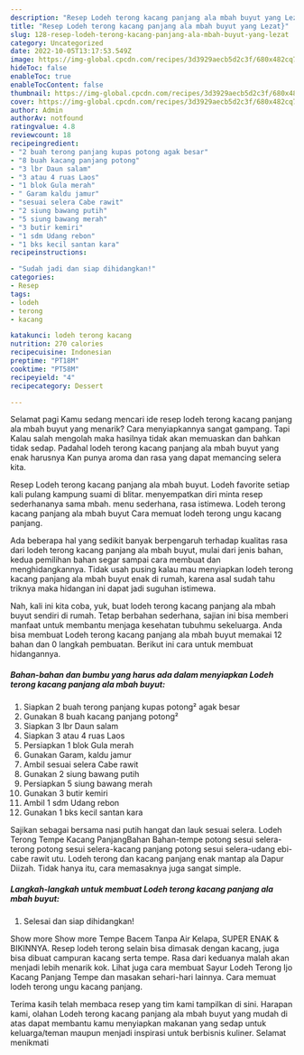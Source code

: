 ```yaml
---
description: "Resep Lodeh terong kacang panjang ala mbah buyut yang Lezat}"
title: "Resep Lodeh terong kacang panjang ala mbah buyut yang Lezat}"
slug: 128-resep-lodeh-terong-kacang-panjang-ala-mbah-buyut-yang-lezat
category: Uncategorized
date: 2022-10-05T13:17:53.549Z
image: https://img-global.cpcdn.com/recipes/3d3929aecb5d2c3f/680x482cq70/lodeh-terong-kacang-panjang-ala-mbah-buyut-foto-resep-utama.jpg
hideToc: false
enableToc: true
enableTocContent: false
thumbnail: https://img-global.cpcdn.com/recipes/3d3929aecb5d2c3f/680x482cq70/lodeh-terong-kacang-panjang-ala-mbah-buyut-foto-resep-utama.jpg
cover: https://img-global.cpcdn.com/recipes/3d3929aecb5d2c3f/680x482cq70/lodeh-terong-kacang-panjang-ala-mbah-buyut-foto-resep-utama.jpg
author: Admin
authorAv: notfound
ratingvalue: 4.8
reviewcount: 18
recipeingredient:
- "2 buah terong panjang kupas potong agak besar"
- "8 buah kacang panjang potong"
- "3 lbr Daun salam"
- "3 atau 4 ruas Laos"
- "1 blok Gula merah"
- " Garam kaldu jamur"
- "sesuai selera Cabe rawit"
- "2 siung bawang putih"
- "5 siung bawang merah"
- "3 butir kemiri"
- "1 sdm Udang rebon"
- "1 bks kecil santan kara"
recipeinstructions:

- "Sudah jadi dan siap dihidangkan!"
categories:
- Resep
tags:
- lodeh
- terong
- kacang

katakunci: lodeh terong kacang 
nutrition: 270 calories
recipecuisine: Indonesian
preptime: "PT18M"
cooktime: "PT58M"
recipeyield: "4"
recipecategory: Dessert

---
```



Selamat pagi Kamu sedang mencari ide resep lodeh terong kacang panjang ala mbah buyut yang menarik? Cara menyiapkannya sangat gampang. Tapi Kalau salah mengolah maka hasilnya tidak akan memuaskan dan bahkan tidak sedap. Padahal lodeh terong kacang panjang ala mbah buyut yang enak harusnya Kan punya aroma dan rasa yang dapat memancing selera kita.


Resep Lodeh terong kacang panjang ala mbah buyut. Lodeh favorite setiap kali pulang kampung suami di blitar. menyempatkan diri minta resep sederhananya sama mbah. menu sederhana, rasa istimewa. Lodeh terong kacang panjang ala mbah buyut Cara memuat lodeh terong ungu kacang panjang.

Ada beberapa hal yang sedikit banyak berpengaruh terhadap kualitas rasa dari lodeh terong kacang panjang ala mbah buyut, mulai dari jenis bahan, kedua pemilihan bahan segar sampai cara membuat dan menghidangkannya. Tidak usah pusing kalau mau menyiapkan lodeh terong kacang panjang ala mbah buyut enak di rumah, karena asal sudah tahu triknya maka hidangan ini dapat jadi suguhan istimewa.


Nah, kali ini kita coba, yuk, buat lodeh terong kacang panjang ala mbah buyut sendiri di rumah. Tetap berbahan sederhana, sajian ini bisa memberi manfaat untuk membantu menjaga kesehatan tubuhmu sekeluarga. Anda bisa membuat Lodeh terong kacang panjang ala mbah buyut memakai 12 bahan dan 0 langkah pembuatan. Berikut ini cara untuk membuat hidangannya.

<!--inarticleads1-->

##### Bahan-bahan dan bumbu yang harus ada dalam menyiapkan Lodeh terong kacang panjang ala mbah buyut:

1. Siapkan 2 buah terong panjang kupas potong² agak besar
1. Gunakan 8 buah kacang panjang potong²
1. Siapkan 3 lbr Daun salam
1. Siapkan 3 atau 4 ruas Laos
1. Persiapkan 1 blok Gula merah
1. Gunakan  Garam, kaldu jamur
1. Ambil sesuai selera Cabe rawit
1. Gunakan 2 siung bawang putih
1. Persiapkan 5 siung bawang merah
1. Gunakan 3 butir kemiri
1. Ambil 1 sdm Udang rebon
1. Gunakan 1 bks kecil santan kara


Sajikan sebagai bersama nasi putih hangat dan lauk sesuai selera. Lodeh Terong Tempe Kacang PanjangBahan Bahan-tempe potong sesui selera-terong potong sesui selera-kacang panjang potong sesui selera-udang ebi-cabe rawit utu. Lodeh terong dan kacang panjang enak mantap ala Dapur Diizah. Tidak hanya itu, cara memasaknya juga sangat simple. 

<!--inarticleads2-->

##### Langkah-langkah untuk membuat Lodeh terong kacang panjang ala mbah buyut:


1. Selesai dan siap dihidangkan!

Show more Show more Tempe Bacem Tanpa Air Kelapa, SUPER ENAK &amp; BIKINNYA. Resep lodeh terong selain bisa dimasak dengan kacang, juga bisa dibuat campuran kacang serta tempe. Rasa dari keduanya malah akan menjadi lebih menarik kok. Lihat juga cara membuat Sayur Lodeh Terong Ijo Kacang Panjang Tempe dan masakan sehari-hari lainnya. Cara memuat lodeh terong ungu kacang panjang. 

Terima kasih telah membaca resep yang tim kami tampilkan di sini. Harapan kami, olahan Lodeh terong kacang panjang ala mbah buyut yang mudah di atas dapat membantu kamu menyiapkan makanan yang sedap untuk keluarga/teman maupun menjadi inspirasi untuk berbisnis kuliner. Selamat menikmati
